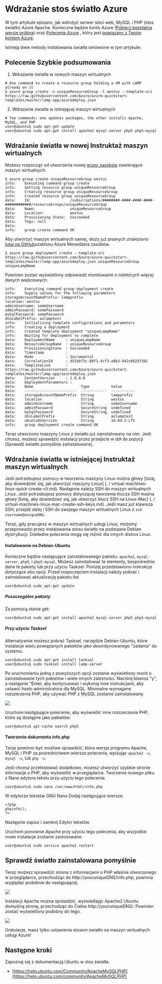 <properties
    pageTitle="Wdrażanie światło na komputerze wirtualnych Linux | Microsoft Azure"
    description="Dowiedz się, jak zainstalować stos światło na maszyny Linux"
    services="virtual-machines-linux"
    documentationCenter="virtual-machines"
    authors="jluk"
    manager="timlt"
    editor=""
    tags="azure-resource-manager"/>

<tags
    ms.service="virtual-machines-linux"
    ms.workload="infrastructure-services"
    ms.tgt_pltfrm="vm-linux"
    ms.devlang="NA"
    ms.topic="article"
    ms.date="06/07/2016"
    ms.author="juluk"/>

# <a name="deploy-lamp-stack-on-azure"></a>Wdrażanie stos światło Azure
W tym artykule opisano, jak wdrożyć serwer sieci web, MySQL i PHP (stos światło) Azure Apache. Konieczne będzie konto Azure ([Pobierz bezpłatną wersję próbną](https://azure.microsoft.com/pricing/free-trial/)) oraz [Polecenie Azure](../xplat-cli-install.md) , który jest [powiązany z Twoim kontem Azure](../xplat-cli-connect.md).

Istnieją dwie metody instalowania światła omówione w tym artykule:

## <a name="quick-command-summary"></a>Polecenie Szybkie podsumowania

1) Wdrażanie światła w nowych maszyn wirtualnych

```
# One command to create a resource group holding a VM with LAMP already on it
$ azure group create -n uniqueResourceGroup -l westus --template-uri https://raw.githubusercontent.com/Azure/azure-quickstart-templates/master/lamp-app/azuredeploy.json
```

2) Wdrażanie światła w istniejącej maszyn wirtualnych

```
# Two commands: one updates packages, the other installs Apache, MySQL, and PHP
user@ubuntu$ sudo apt-get update
user@ubuntu$ sudo apt-get install apache2 mysql-server php5 php5-mysql
```

## <a name="deploy-lamp-on-new-vm-walkthrough"></a>Wdrażanie światła w nowej Instruktaż maszyn wirtualnych

Możesz rozpocząć od utworzenia nowej [grupy zasobów](../azure-resource-manager/resource-group-overview.md) zawierające maszyn wirtualnych:

    $ azure group create uniqueResourceGroup westus
    info:    Executing command group create
    info:    Getting resource group uniqueResourceGroup
    info:    Creating resource group uniqueResourceGroup
    info:    Created resource group uniqueResourceGroup
    data:    Id:                  /subscriptions/########-####-####-####-############/resourceGroups/uniqueResourceGroup
    data:    Name:                uniqueResourceGroup
    data:    Location:            westus
    data:    Provisioning State:  Succeeded
    data:    Tags: null
    data:
    info:    group create command OK

Aby utworzyć maszyn wirtualnych samej, służy już pisanych znaleziono [tutaj na GitHub](https://github.com/Azure/azure-quickstart-templates/tree/master/lamp-app)szablonu Azure Menedżera zasobów.

    $ azure group deployment create --template-uri https://raw.githubusercontent.com/Azure/azure-quickstart-templates/master/lamp-app/azuredeploy.json uniqueResourceGroup uniqueLampName

Powinien zostać wyświetlony odpowiedź monitowanie o niektórych więcej danych wejściowych:

    info:    Executing command group deployment create
    info:    Supply values for the following parameters
    storageAccountNamePrefix: lampprefix
    location: westus
    adminUsername: someUsername
    adminPassword: somePassword
    mySqlPassword: somePassword
    dnsLabelPrefix: azlamptest
    info:    Initializing template configurations and parameters
    info:    Creating a deployment
    info:    Created template deployment "uniqueLampName"
    info:    Waiting for deployment to complete
    data:    DeploymentName     : uniqueLampName
    data:    ResourceGroupName  : uniqueResourceGroup
    data:    ProvisioningState  : Succeeded
    data:    Timestamp          :
    data:    Mode               : Incremental
    data:    CorrelationId      : d51bbf3c-88f1-4cf3-a8b3-942c6925f381
    data:    TemplateLink       : https://raw.githubusercontent.com/Azure/azure-quickstart-templates/master/lamp-app/azuredeploy.json
    data:    ContentVersion     : 1.0.0.0
    data:    DeploymentParameters :
    data:    Name                      Type          Value
    data:    ------------------------  ------------  -----------
    data:    storageAccountNamePrefix  String        lampprefix
    data:    location                  String        westus
    data:    adminUsername             String        someUsername
    data:    adminPassword             SecureString  undefined
    data:    mySqlPassword             SecureString  undefined
    data:    dnsLabelPrefix            String        azlamptest
    data:    ubuntuOSVersion           String        14.04.2-LTS
    info:    group deployment create command OK

Teraz utworzono maszyny Linux z światło już zainstalowany na nim. Jeśli chcesz, możesz sprawdzić instalacji przez przejście w dół do pozycji [Sprawdź światło pomyślnie zainstalowane].

## <a name="deploy-lamp-on-existing-vm-walkthrough"></a>Wdrażanie światła w istniejącej Instruktaż maszyn wirtualnych

Jeśli potrzebujesz pomocy w tworzeniu maszyny Linux można głowy [tutaj, aby dowiedzieć się, jak utworzyć maszyny Linux] (. / virtual-machines-linux-quick-create-cli.md). Następnie należy SSH do maszyn wirtualnych Linux. Jeśli potrzebujesz pomocy dotyczącej tworzenia klucza SSH można głowy [tutaj, aby dowiedzieć się, jak utworzyć klucz SSH na Linux-Mac] (. / virtual-machines-linux-mac-create-ssh-keys.md).
Jeśli masz już klawisza SSH, przejdź dalej i SSH do swojego maszyn wirtualnych Linux z `ssh username@uniqueDNS`.

Teraz, gdy pracujesz w maszyn wirtualnych usługi Linux, możemy przeprowadzi przez instalowania stosu światło na podstawie Debian dystrybucji. Dokładne polecenia mogą się różnić dla innych distros Linux.

#### <a name="installing-on-debianubuntu"></a>Instalowanie na Debian-Ubuntu

Konieczne będzie następujące zainstalowanego pakietu: `apache2`, `mysql-server`, `php5`, i `php5-mysql`. Możesz zainstalować te elementy, bezpośrednio dane te pakiety lub przy użyciu Tasksel. Poniżej przedstawiono instrukcje dotyczące obu opcji.
Przed rozpoczęciem instalacji należy pobrać i zainstalować aktualizację pakietu list.

    user@ubuntu$ sudo apt-get update
    
##### <a name="individual-packages"></a>Poszczególne pakiety
Za pomocą stanie get:

    user@ubuntu$ sudo apt-get install apache2 mysql-server php5 php5-mysql

##### <a name="using-tasksel"></a>Przy użyciu Tasksel
Alternatywnie możesz pobrać Tasksel, narzędzie Debian-Ubuntu, które instalacje wielu powiązanych pakietów jako skoordynowanego "zadania" do systemu.

    user@ubuntu$ sudo apt-get install tasksel
    user@ubuntu$ sudo tasksel install lamp-server

Po uruchomieniu jedną z powyższych opcji zostanie wyświetlony monit o zainstalowanie tych pakietów i wiele innych zależności. Naciśnij klawisz "y", a następnie "Enter, aby kontynuować i wykonaj inne instrukcjami, aby ustawić hasło administratora dla MySQL. Minimalne wymagane rozszerzenia PHP, aby używać PHP z MySQL zostanie zainstalowany. 

![][1]

Uruchom następujące polecenie, aby wyświetlić inne rozszerzenia PHP, które są dostępne jako pakietów:

    user@ubuntu$ apt-cache search php5


#### <a name="create-infophp-document"></a>Tworzenie dokumentu info.php

Teraz powinno być możliwe sprawdzić, która wersja programu Apache, MySQL i PHP za pośrednictwem wiersza polecenia, wpisując `apache2 -v`, `mysql -v`, lub `php -v`.

Jeśli chcesz przetestować dodatkowo, możesz utworzyć szybkie stronie informacje o PHP, aby wyświetlić w przeglądarce. Tworzenie nowego pliku z Nano edytora tekstu przy użyciu tego polecenia:

    user@ubuntu$ sudo nano /var/www/html/info.php

W edytorze tekstów GNU Nano Dodaj następujące wiersze:

    <?php
    phpinfo();
    ?>

Następnie zapisz i zamknij Edytor tekstów.

Uruchom ponownie Apache przy użyciu tego polecenia, aby wszystkie nowe instalacje zostanie zastosowane.

    user@ubuntu$ sudo service apache2 restart

## <a name="verify-lamp-successfully-installed"></a>Sprawdź światło zainstalowana pomyślnie

Teraz możesz sprawdzić strona z informacjami o PHP właśnie utworzonego w przeglądarce, przechodząc do http://youruniqueDNS/info.php, powinna wyglądać podobnie do następującej.

![][2]

Instalacji Apache można sprawdzić, wyświetlając Apache2 Ubuntu domyślną stronę, przechodząc do Ciebie http://youruniqueDNS/. Powinien zostać wyświetlony podobny do tego.

![][3]

Gratulacje, masz tylko ustawienia stosem światło na maszyn wirtualnych usługi Azure!

## <a name="next-steps"></a>Następne kroki

Zapoznaj się z dokumentacją Ubuntu w stos światła:

- [https://help.ubuntu.com/Community/ApacheMySQLPHP](https://help.ubuntu.com/community/ApacheMySQLPHP)

[1]: ./media/virtual-machines-linux-deploy-lamp-stack/configmysqlpassword-small.png
[2]: ./media/virtual-machines-linux-deploy-lamp-stack/phpsuccesspage.png
[3]: ./media/virtual-machines-linux-deploy-lamp-stack/apachesuccesspage.png
